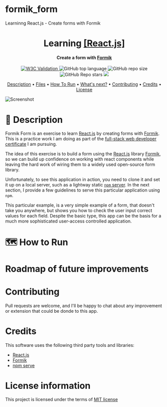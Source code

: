 # formik_form
 Learninng React.js - Create forms with Formik




<h1 align="center">
  Learning <a href="https://reactjs.org/" target="_blank"> [React.js] </a>
</h1>
<h4 align="center">Create a form with <a href="https://formik.org/docs/tutorial" target="_blank"> Formik </a> </h4>

<p align="center">
<a href="https://validator.nu/?doc=https://jlulloaa.github.io/formik_form">
<img alt="W3C Validation" src="https://img.shields.io/w3c-validation/html?logo=w3c&style=plastic&targetUrl=https%3A%2F%2Fjlulloaa.github.io%2Fformik_form">
</a>
  <img alt="GitHub top language" src="https://img.shields.io/github/languages/top/jlulloaa/formik_form?style=plastic">
  <img alt="GitHub repo size" src="https://img.shields.io/github/repo-size/jlulloaa/formik_form?color=yellow&style=plastic">
  <img alt="GitHub Repo stars" src="https://img.shields.io/github/stars/jlulloaa/formik_form?style=plastic">
  <a href="https://github.com/jlulloaa/formik_form/blob/main/LICENSE" target="_blank"> <img src="https://img.shields.io/github/license/jlulloaa/formik_form?style=plastic"></a>
</p>

<p align="center">
  <a href="#description">Description</a> •
  <a href="#file-manifest">Files</a> •
  <a href="#how-to-run">How To Run</a> •
  <a href="#roadmap-of-future-improvements">What's next?</a> •
  <a href="#contributing">Contributing</a> •
  <a href="#credits">Credits</a> •
  <a href="#license-information">License</a>
</p>

<img alt="Screenshot" src="howto/screenshot.png">

# :compass: Description 
Formik Form is an exercise to learn [React.js](https://reactjs.org/) by creating forms with [Formik](https://formik.org/). This is a practice work I am doing as part of the [full-stack web developer certificate](https://executive-ed.xpro.mit.edu/professional-certificate-coding) I am pursuing. 

The idea of this exercise is to build a form using the [React.js](https://reactjs.org/) library [Formik](https://formik.org/), so we can build up confidence on working with react components while leaving the hard work of wiring them to a widely used open-source form library.

Unfortunately, to see this application in action, you need to clone it and set it up on a local server, such as a lightway static [`npm` server](https://www.npmjs.com/package/serve). In the next section, I provide a few guidelines to serve this particular application using `npm`.

This particular example, is a very simple example of a form, that doesn't take you anywhere, but shows you how to check the user input correct values for each field. Despite the basic type, this app can be the basis for a much more sophisticated user-access controlled application. 


# :world_map: How to Run


# Roadmap of future improvements


# Contributing
Pull requests are welcome, and I'll be happy to chat about any improvement or extension that could be donde to this app.


# Credits
This software uses the following third party tools and libraries:
* [React.js](https://reactjs.org/)
* [Formik](https://formik.org/)
* [npm serve](https://www.npmjs.com/package/serve)

# License information
This project is licensed under the terms of <a href="https://github.com/jlulloaa/formik_form/blob/main/LICENSE" target="_blank"> MIT license </a>
